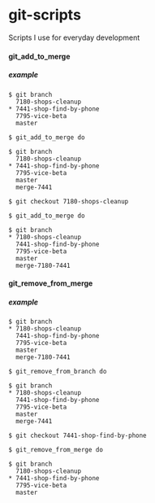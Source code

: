 # git-scripts
Scripts I use for everyday development

#### git_add_to_merge
##### example

```
$ git branch
  7180-shops-cleanup
* 7441-shop-find-by-phone
  7795-vice-beta
  master
  
$ git_add_to_merge do

$ git branch
  7180-shops-cleanup
* 7441-shop-find-by-phone
  7795-vice-beta
  master
  merge-7441

$ git checkout 7180-shops-cleanup

$ git_add_to_merge do

$ git branch
* 7180-shops-cleanup
  7441-shop-find-by-phone
  7795-vice-beta
  master
  merge-7180-7441
```

#### git_remove_from_merge
##### example

```
$ git branch
* 7180-shops-cleanup
  7441-shop-find-by-phone
  7795-vice-beta
  master
  merge-7180-7441

$ git_remove_from_branch do

$ git branch
* 7180-shops-cleanup
  7441-shop-find-by-phone
  7795-vice-beta
  master
  merge-7441

$ git checkout 7441-shop-find-by-phone

$ git_remove_from_merge do

$ git branch
  7180-shops-cleanup
* 7441-shop-find-by-phone
  7795-vice-beta
  master
```
